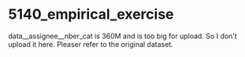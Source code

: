 # 5140_empirical_exercise
data__assignee__nber_cat is 360M and is too big for upload. So I don't upload it here. Pleaser refer to the original dataset.
